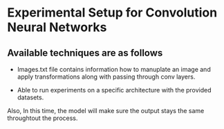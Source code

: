 # Experimental Setup for Convolution Neural Networks

## Available techniques are as follows

* Images.txt file contains information how to manuplate an image and apply transformations along with passing through conv layers.

* Able to run experiments on a specific architecture with the provided datasets.

Also, In this time, the model will make sure the output stays the  same throughtout the process.

